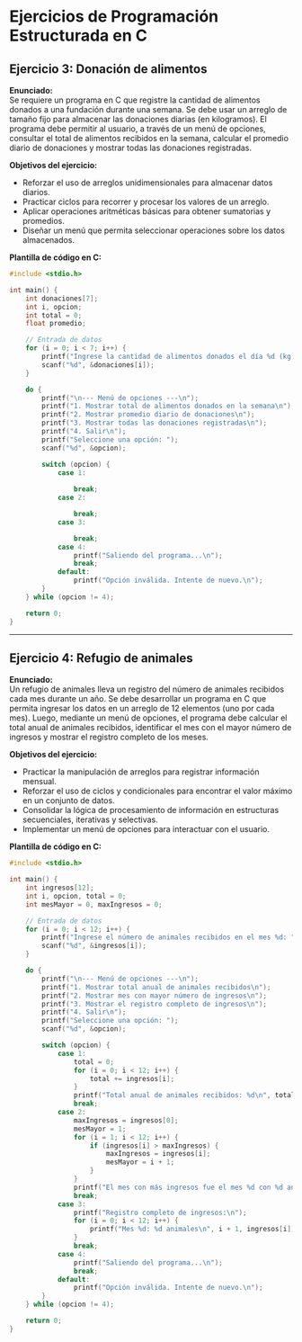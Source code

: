 # Ejercicios de Programación Estructurada en C

## Ejercicio 3: Donación de alimentos

**Enunciado:**  
Se requiere un programa en C que registre la cantidad de alimentos donados a una fundación durante una semana. Se debe usar un arreglo de tamaño fijo para almacenar las donaciones diarias (en kilogramos). El programa debe permitir al usuario, a través de un menú de opciones, consultar el total de alimentos recibidos en la semana, calcular el promedio diario de donaciones y mostrar todas las donaciones registradas.

**Objetivos del ejercicio:**  
- Reforzar el uso de arreglos unidimensionales para almacenar datos diarios.  
- Practicar ciclos para recorrer y procesar los valores de un arreglo.  
- Aplicar operaciones aritméticas básicas para obtener sumatorias y promedios.  
- Diseñar un menú que permita seleccionar operaciones sobre los datos almacenados.  

**Plantilla de código en C:**
```c
#include <stdio.h>

int main() {
    int donaciones[7];
    int i, opcion;
    int total = 0;
    float promedio;

    // Entrada de datos
    for (i = 0; i < 7; i++) {
        printf("Ingrese la cantidad de alimentos donados el día %d (kg): ", i + 1);
        scanf("%d", &donaciones[i]);
    }

    do {
        printf("\n--- Menú de opciones ---\n");
        printf("1. Mostrar total de alimentos donados en la semana\n");
        printf("2. Mostrar promedio diario de donaciones\n");
        printf("3. Mostrar todas las donaciones registradas\n");
        printf("4. Salir\n");
        printf("Seleccione una opción: ");
        scanf("%d", &opcion);

        switch (opcion) {
            case 1:
              
                break;
            case 2:

                break;
            case 3:

                break;
            case 4:
                printf("Saliendo del programa...\n");
                break;
            default:
                printf("Opción inválida. Intente de nuevo.\n");
        }
    } while (opcion != 4);

    return 0;
}
```

---

## Ejercicio 4: Refugio de animales

**Enunciado:**  
Un refugio de animales lleva un registro del número de animales recibidos cada mes durante un año. Se debe desarrollar un programa en C que permita ingresar los datos en un arreglo de 12 elementos (uno por cada mes). Luego, mediante un menú de opciones, el programa debe calcular el total anual de animales recibidos, identificar el mes con el mayor número de ingresos y mostrar el registro completo de los meses.

**Objetivos del ejercicio:**  
- Practicar la manipulación de arreglos para registrar información mensual.  
- Reforzar el uso de ciclos y condicionales para encontrar el valor máximo en un conjunto de datos.  
- Consolidar la lógica de procesamiento de información en estructuras secuenciales, iterativas y selectivas.  
- Implementar un menú de opciones para interactuar con el usuario.  

**Plantilla de código en C:**
```c
#include <stdio.h>

int main() {
    int ingresos[12];
    int i, opcion, total = 0;
    int mesMayor = 0, maxIngresos = 0;

    // Entrada de datos
    for (i = 0; i < 12; i++) {
        printf("Ingrese el número de animales recibidos en el mes %d: ", i + 1);
        scanf("%d", &ingresos[i]);
    }

    do {
        printf("\n--- Menú de opciones ---\n");
        printf("1. Mostrar total anual de animales recibidos\n");
        printf("2. Mostrar mes con mayor número de ingresos\n");
        printf("3. Mostrar el registro completo de ingresos\n");
        printf("4. Salir\n");
        printf("Seleccione una opción: ");
        scanf("%d", &opcion);

        switch (opcion) {
            case 1:
                total = 0;
                for (i = 0; i < 12; i++) {
                    total += ingresos[i];
                }
                printf("Total anual de animales recibidos: %d\n", total);
                break;
            case 2:
                maxIngresos = ingresos[0];
                mesMayor = 1;
                for (i = 1; i < 12; i++) {
                    if (ingresos[i] > maxIngresos) {
                        maxIngresos = ingresos[i];
                        mesMayor = i + 1;
                    }
                }
                printf("El mes con más ingresos fue el mes %d con %d animales.\n", mesMayor, maxIngresos);
                break;
            case 3:
                printf("Registro completo de ingresos:\n");
                for (i = 0; i < 12; i++) {
                    printf("Mes %d: %d animales\n", i + 1, ingresos[i]);
                }
                break;
            case 4:
                printf("Saliendo del programa...\n");
                break;
            default:
                printf("Opción inválida. Intente de nuevo.\n");
        }
    } while (opcion != 4);

    return 0;
}
```
